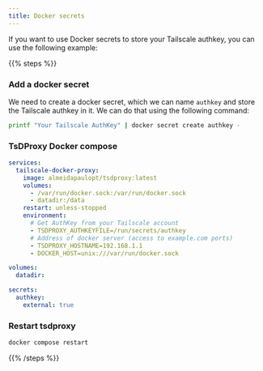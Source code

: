 ```yaml
---
title: Docker secrets
---
```


If you want to use Docker secrets to store your Tailscale authkey, you can use the following example:

{{% steps %}}

### Add a docker secret

We need to create a docker secret, which we can name `authkey` and store the Tailscale authkey in it. We can do that using the following command:

```bash
printf "Your Tailscale AuthKey" | docker secret create authkey -
```

### TsDProxy Docker compose

```yaml docker-compose.yml
services:
  tailscale-docker-proxy:
    image: almeidapaulopt/tsdproxy:latest
    volumes:
      - /var/run/docker.sock:/var/run/docker.sock
      - datadir:/data
    restart: unless-stopped
    environment:
      # Get AuthKey from your Tailscale account
      - TSDPROXY_AUTHKEYFILE=/run/secrets/authkey 
      # Address of docker server (access to example.com ports)
      - TSDPROXY_HOSTNAME=192.168.1.1 
      - DOCKER_HOST=unix:///var/run/docker.sock 

volumes:
  datadir:

secrets:
  authkey:
    external: true
```

### Restart tsdproxy

``` bash
docker compose restart
```

{{% /steps %}}
